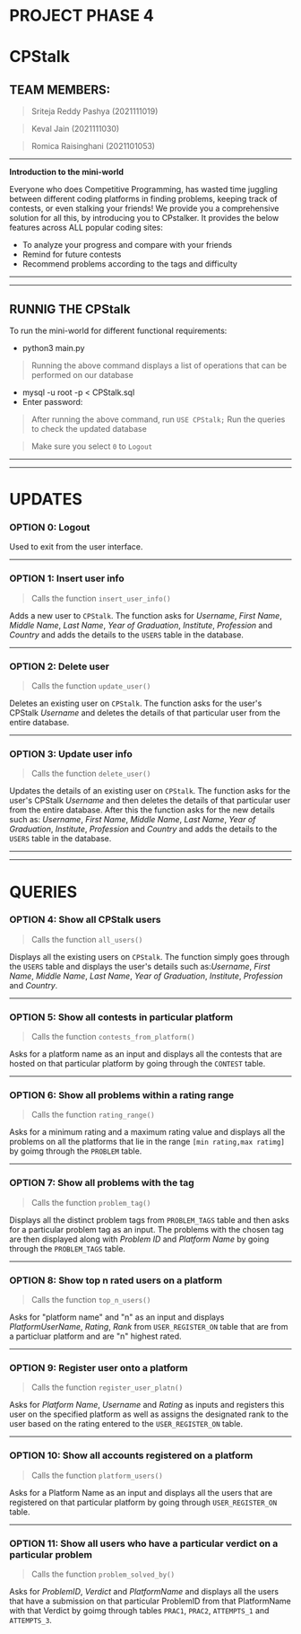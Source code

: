 # PROJECT PHASE 4
# CPStalk

## TEAM MEMBERS:
> Sriteja Reddy Pashya (2021111019)

> Keval Jain (2021111030)

> Romica Raisinghani (2021101053)

---

**Introduction to the mini-world**

Everyone who does Competitive Programming, has wasted time juggling
between different coding platforms in finding problems, keeping track of
contests, or even stalking your friends!
We provide you a comprehensive solution for all this, by introducing you to
CPstalker.
It provides the below features across ALL popular coding sites:

* To analyze your progress and compare with your friends
* Remind for future contests
* Recommend problems according to the tags and difficulty

---
---
## RUNNIG THE CPStalk

To run the mini-world for different functional requirements:

* python3 main.py

> Running the above command displays a list of operations that can be performed on our database

* mysql -u root -p < CPStalk.sql
* Enter password: 

> After running the above command, run `USE CPStalk;`
> Run the queries to check the updated database

> Make sure you select `0` to `Logout` 
---
---
# UPDATES

### <b> OPTION 0:  Logout </b>

Used to exit from the user interface.

---

### <b> OPTION 1:  Insert user info </b>

> Calls the function `insert_user_info()`

Adds a new user to `CPStalk`. The function asks for *Username*, *First Name*, *Middle Name*, *Last Name*, *Year of Graduation*, *Institute*, *Profession* and *Country* and adds the details to the `USERS` table in the database.

---

### <b> OPTION 2:  Delete user </b>

> Calls the function `update_user()`


Deletes an existing user on `CPStalk`. The function asks for the user's CPStalk *Username* and deletes the details of that particular user from the entire database.

---

### <b> OPTION 3:  Update user info </b>

> Calls the function `delete_user()`

Updates the details of an existing user on `CPStalk`. The function asks for the user's CPStalk *Username* and then deletes the details of that particular user from the entire database. After this the function asks for the new details such as: *Username*, *First Name*, *Middle Name*, *Last Name*, *Year of Graduation*, *Institute*, *Profession* and *Country* and adds the details to the `USERS` table in the database.

---
---
# QUERIES

### <b> OPTION 4:  Show all CPStalk users </b>

> Calls the function `all_users()`

Displays all the existing users on `CPStalk`. The function simply goes through the `USERS` table and displays the user's details such as:*Username*, *First Name*, *Middle Name*, *Last Name*, *Year of Graduation*, *Institute*, *Profession* and *Country*.

---

### <b> OPTION 5:  Show all contests in particular platform </b>

> Calls the function `contests_from_platform()`

Asks for a platform name as an input and displays all the contests that are hosted on that particular platform by going through the `CONTEST` table.

---

### <b> OPTION 6: Show all problems within a rating range </b>

> Calls the function `rating_range()`

Asks for a minimum rating and a maximum rating value and displays all the problems on all the platforms that lie in the range `[min rating,max ratimg]` by goimg through the `PROBLEM` table.

---

### <b> OPTION 7: Show all problems with the tag </b>

> Calls the function `problem_tag()`

Displays all the distinct problem tags from `PROBLEM_TAGS` table and then asks for a particular problem tag as an input.
The problems with the chosen tag are then displayed along with *Problem ID* and *Platform Name* by going through the `PROBLEM_TAGS` table.

---

### <b> OPTION 8: Show top n rated users on a platform </b>

> Calls the function `top_n_users()`

Asks for "platform name" and "n" as an input and displays *PlatformUserName*, *Rating*, *Rank* from `USER_REGISTER_ON` table that are from a particluar platform and are "n" highest rated.

---

### <b> OPTION 9: Register user onto a platform </b>

> Calls the function `register_user_platn()`

Asks for *Platform Name*, *Username* and *Rating* as inputs and registers this user on the specified platform as well as assigns the designated rank to the user based on the rating entered to the `USER_REGISTER_ON` table.

---

### <b> OPTION 10: Show all accounts registered on a platform </b>

> Calls the function `platform_users()`

Asks for a Platform Name as an input and displays all the users that are registered on that particular platform by going through `USER_REGISTER_ON` table.

---
### <b> OPTION 11: Show all users who have a particular verdict on a particular problem </b>

> Calls the function `problem_solved_by()`

Asks for *ProblemID*, *Verdict* and *PlatformName* and displays all the users that have a submission on that particular ProblemID from that PlatformName with that Verdict by goimg through tables `PRAC1`, `PRAC2`, `ATTEMPTS_1` and `ATTEMPTS_3`.